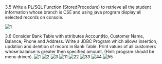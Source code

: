 3.5 Write a PL/SQL Function (StoredProcedure) to retrieve all the student information whose branch is CSE and using java program display all selected records on console.

![1](https://cloud.githubusercontent.com/assets/16977137/13035634/b6a0f50a-d37a-11e5-8fae-be9bc392f5b2.png)



3.6 Consider Bank Table with attributes AccountNo, Customer Name, Balance, Phone and Address. Write a JDBC Program which allows insertion, updation and deletion of record in Bank Table. Print values of all customers whose balance is greater then specified amount. (Hint: program should be menu driven).
![1](https://cloud.githubusercontent.com/assets/16977137/13035696/dd488834-d37b-11e5-93cd-5c499b51719f.png)
![2](https://cloud.githubusercontent.com/assets/16977137/13035700/eb09c3c0-d37b-11e5-9902-d544909d6063.png)
![3](https://cloud.githubusercontent.com/assets/16977137/13035703/eec84e78-d37b-11e5-9031-104ee15227f9.png)
![11](https://cloud.githubusercontent.com/assets/16977137/13035704/f2a1a1c0-d37b-11e5-849d-7b6bff5f53d7.png)
![22](https://cloud.githubusercontent.com/assets/16977137/13035707/f86a58e0-d37b-11e5-9406-82f473e762a8.PNG)
![33](https://cloud.githubusercontent.com/assets/16977137/13035709/ff4470d8-d37b-11e5-8b12-be68bdde9872.PNG)
![44](https://cloud.githubusercontent.com/assets/16977137/13035711/04ae93fa-d37c-11e5-9201-1602d3c67c7f.PNG)
![55](https://cloud.githubusercontent.com/assets/16977137/13035712/08b15abe-d37c-11e5-898a-405e68bf1422.PNG)